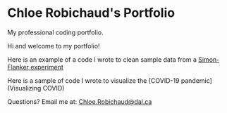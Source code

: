 # Chloe Robichaud's Portfolio

My professional coding portfolio.

Hi and welcome to my portfolio!

Here is an example of a code I wrote to clean sample data from a [Simon-Flanker experiment](Assignment_3.md)

Here is a sample of code I wrote to visualize the [COVID-19 pandemic] (Visualizing COVID)

Questions? Email me at: [Chloe.Robichaud@dal.ca](mailto:chloe.robichaud@dal.ca)
